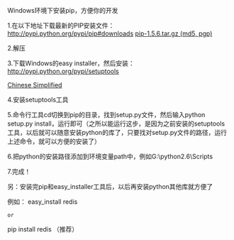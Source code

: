Windows环境下安装pip，方便你的开发

1.在以下地址下载最新的PIP安装文件：http://pypi.python.org/pypi/pip#downloads
[pip-1.5.6.tar.gz (md5, pgp)](https://pypi.python.org/pypi?:action=show_md5&digest=01026f87978932060cc86c1dc527903e)

2.解压

3.下载Windows的easy installer，然后安装：http://pypi.python.org/pypi/setuptools

[Chinese Simplified](https://bootstrap.pypa.io/ez_setup.py)

4.安装setuptools工具

5.命令行工具cd切换到pip的目录，找到setup.py文件，然后输入python setup.py install，运行即可（之所以能运行这步，是因为之前安装的setuptools工具，以后就可以随意安装python的库了，只要找对setup.py文件的路径，运行上述命令，就可以方便的安装了）

6.把python的安装路径添加到环境变量path中，例如G:\python2.6\Scripts

7.完成！


另：安装完pip和easy_installer工具后，以后再安装python其他库就方便了

例如：
easy_install redis

    or
pip install redis （推荐）
